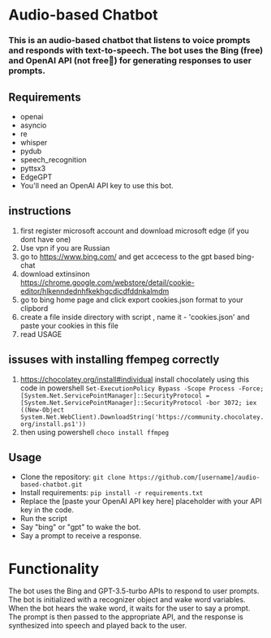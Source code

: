 
# Audio-based Chatbot
### This is an audio-based chatbot that listens to voice prompts and responds with text-to-speech. The bot uses the Bing (free) and OpenAI API (not free🤡) for generating responses to user prompts.

## Requirements
- openai
- asyncio
- re
- whisper
- pydub
- speech_recognition
- pyttsx3
- EdgeGPT
- You'll need an OpenAI API key to use this bot.

## instructions
1) first register microsoft account and download microsoft edge (if you dont have one)
2) Use vpn if you are Russian 
3) go to https://www.bing.com/ and get accecess to the gpt based bing-chat
4) download extinsinon https://chrome.google.com/webstore/detail/cookie-editor/hlkenndednhfkekhgcdicdfddnkalmdm
5) go to bing home page and click export cookies.json format to your clipbord 
6) create a file inside directory with script , name it - 'cookies.json' and paste your cookies in this file 
7) read USAGE

## issuses with installing ffempeg correctly
1) https://chocolatey.org/install#individual install chocolately using this code in powershell ```Set-ExecutionPolicy Bypass -Scope Process -Force; [System.Net.ServicePointManager]::SecurityProtocol = [System.Net.ServicePointManager]::SecurityProtocol -bor 3072; iex ((New-Object System.Net.WebClient).DownloadString('https://community.chocolatey.org/install.ps1'))```
2) then using powershell  ```choco install ffmpeg```
## Usage
- Clone the repository: ```git clone https://github.com/[username]/audio-based-chatbot.git``` 
- Install requirements: ```pip install -r requirements.txt```
- Replace the [paste your OpenAI API key here] placeholder with your API key in the code.
- Run the script
- Say "bing" or "gpt" to wake the bot.
- Say a prompt to receive a response.
# Functionality
The bot uses the Bing and GPT-3.5-turbo APIs to respond to user prompts. The bot is initialized with a recognizer object and wake word variables. When the bot hears the wake word, it waits for the user to say a prompt. The prompt is then passed to the appropriate API, and the response is synthesized into speech and played back to the user.
